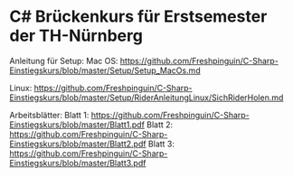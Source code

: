 # C# Brückenkurs für Erstsemester der TH-Nürnberg

Anleitung für Setup:
Mac OS: https://github.com/Freshpinguin/C-Sharp-Einstiegskurs/blob/master/Setup/Setup_MacOs.md

Linux: https://github.com/Freshpinguin/C-Sharp-Einstiegskurs/blob/master/Setup/RiderAnleitungLinux/SichRiderHolen.md

Arbeitsblätter:
Blatt 1: https://github.com/Freshpinguin/C-Sharp-Einstiegskurs/blob/master/Blatt1.pdf
Blatt 2: https://github.com/Freshpinguin/C-Sharp-Einstiegskurs/blob/master/Blatt2.pdf
Blatt 3: https://github.com/Freshpinguin/C-Sharp-Einstiegskurs/blob/master/Blatt3.pdf
